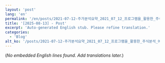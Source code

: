 ```yaml
---
layout: 'post'
lang: 'en'
permalink: '/en/posts/2021-07-12-주가분석요약_2021_07_12_프로그램을_활용한_주식분석_예상결과_22_14_07/'
title: '[2025-08-13] - Post'
excerpt: 'Auto-generated English stub. Please refine translation.'
categories:
  - 'Blog'
alt_ko: '/posts/2021-07-12-주가분석요약_2021_07_12_프로그램을_활용한_주식분석_예상결과_22_14_07/'
---
```


(*No embedded English lines found. Add translations later.*)
